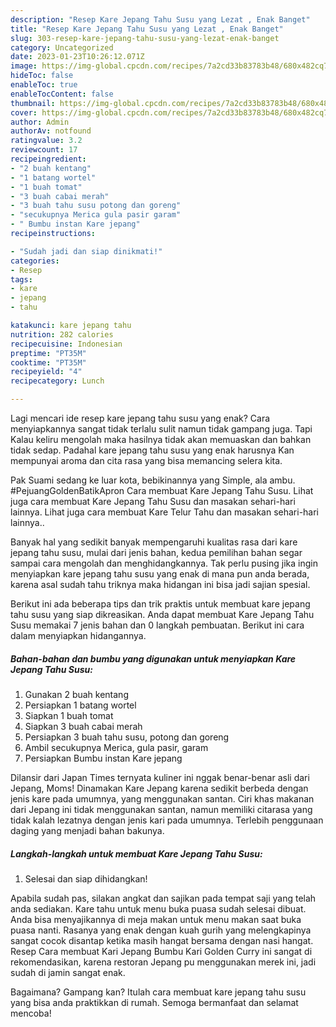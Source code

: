 ```yaml
---
description: "Resep Kare Jepang Tahu Susu yang Lezat , Enak Banget"
title: "Resep Kare Jepang Tahu Susu yang Lezat , Enak Banget"
slug: 303-resep-kare-jepang-tahu-susu-yang-lezat-enak-banget
category: Uncategorized
date: 2023-01-23T10:26:12.071Z
image: https://img-global.cpcdn.com/recipes/7a2cd33b83783b48/680x482cq70/kare-jepang-tahu-susu-foto-resep-utama.jpg
hideToc: false
enableToc: true
enableTocContent: false
thumbnail: https://img-global.cpcdn.com/recipes/7a2cd33b83783b48/680x482cq70/kare-jepang-tahu-susu-foto-resep-utama.jpg
cover: https://img-global.cpcdn.com/recipes/7a2cd33b83783b48/680x482cq70/kare-jepang-tahu-susu-foto-resep-utama.jpg
author: Admin
authorAv: notfound
ratingvalue: 3.2
reviewcount: 17
recipeingredient:
- "2 buah kentang"
- "1 batang wortel"
- "1 buah tomat"
- "3 buah cabai merah"
- "3 buah tahu susu potong dan goreng"
- "secukupnya Merica gula pasir garam"
- " Bumbu instan Kare jepang"
recipeinstructions:

- "Sudah jadi dan siap dinikmati!"
categories:
- Resep
tags:
- kare
- jepang
- tahu

katakunci: kare jepang tahu 
nutrition: 282 calories
recipecuisine: Indonesian
preptime: "PT35M"
cooktime: "PT35M"
recipeyield: "4"
recipecategory: Lunch

---
```



Lagi mencari ide resep kare jepang tahu susu yang enak? Cara menyiapkannya sangat tidak terlalu sulit namun tidak gampang juga. Tapi Kalau keliru mengolah maka hasilnya tidak akan memuaskan dan bahkan tidak sedap. Padahal kare jepang tahu susu yang enak harusnya Kan mempunyai aroma dan cita rasa yang bisa memancing selera kita.


Pak Suami sedang ke luar kota, bebikinannya yang Simple, ala ambu. #PejuangGoldenBatikApron Cara membuat Kare Jepang Tahu Susu. Lihat juga cara membuat Kare Jepang Tahu Susu dan masakan sehari-hari lainnya. Lihat juga cara membuat Kare Telur Tahu dan masakan sehari-hari lainnya..

Banyak hal yang sedikit banyak mempengaruhi kualitas rasa dari kare jepang tahu susu, mulai dari jenis bahan, kedua pemilihan bahan segar sampai cara mengolah dan menghidangkannya. Tak perlu pusing jika ingin menyiapkan kare jepang tahu susu yang enak di mana pun anda berada, karena asal sudah tahu triknya maka hidangan ini bisa jadi sajian spesial.


Berikut ini ada beberapa tips dan trik praktis untuk membuat kare jepang tahu susu yang siap dikreasikan. Anda dapat membuat Kare Jepang Tahu Susu memakai 7 jenis bahan dan 0 langkah pembuatan. Berikut ini cara dalam menyiapkan hidangannya.

<!--inarticleads1-->

##### Bahan-bahan dan bumbu yang digunakan untuk menyiapkan Kare Jepang Tahu Susu:

1. Gunakan 2 buah kentang
1. Persiapkan 1 batang wortel
1. Siapkan 1 buah tomat
1. Siapkan 3 buah cabai merah
1. Persiapkan 3 buah tahu susu, potong dan goreng
1. Ambil secukupnya Merica, gula pasir, garam
1. Persiapkan  Bumbu instan Kare jepang


Dilansir dari Japan Times ternyata kuliner ini nggak benar-benar asli dari Jepang, Moms! Dinamakan Kare Jepang karena sedikit berbeda dengan jenis kare pada umumnya, yang menggunakan santan. Ciri khas makanan dari Jepang ini tidak menggunakan santan, namun memiliki citarasa yang tidak kalah lezatnya dengan jenis kari pada umumnya. Terlebih penggunaan daging yang menjadi bahan bakunya. 

<!--inarticleads2-->

##### Langkah-langkah untuk membuat Kare Jepang Tahu Susu:


1. Selesai dan siap dihidangkan!

Apabila sudah pas, silakan angkat dan sajikan pada tempat saji yang telah anda sediakan. Kare tahu untuk menu buka puasa sudah selesai dibuat. Anda bisa menyajikannya di meja makan untuk menu makan saat buka puasa nanti. Rasanya yang enak dengan kuah gurih yang melengkapinya sangat cocok disantap ketika masih hangat bersama dengan nasi hangat. Resep Cara membuat Kari Jepang Bumbu Kari Golden Curry ini sangat di rekomendasikan, karena restoran Jepang pu menggunakan merek ini, jadi sudah di jamin sangat enak. 

Bagaimana? Gampang kan? Itulah cara membuat kare jepang tahu susu yang bisa anda praktikkan di rumah. Semoga bermanfaat dan selamat mencoba!
